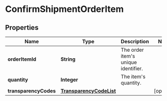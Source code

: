 # ConfirmShipmentOrderItem

## Properties
Name | Type | Description | Notes
------------ | ------------- | ------------- | -------------
**orderItemId** | **String** | The order item&#x27;s unique identifier. | 
**quantity** | **Integer** | The item&#x27;s quantity. | 
**transparencyCodes** | [**TransparencyCodeList**](TransparencyCodeList.md) |  |  [optional]
